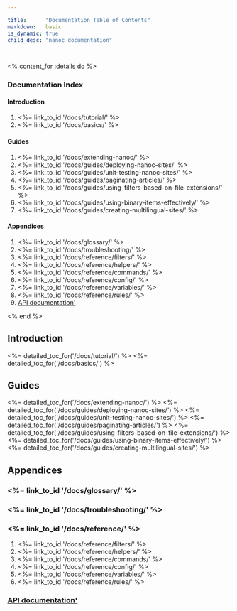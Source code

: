 ```yaml
---

title:      "Documentation Table of Contents"
markdown:   basic
is_dynamic: true
child_desc: "nanoc documentation"

---
```


<% content_for :details do %>
	<h3>Documentation Index</h3>
	<h4>Introduction</h4>
	<ol id="first">
		<li><%= link_to_id '/docs/tutorial/' %></li>
		<li><%= link_to_id '/docs/basics/' %></li>
	</ol>
	<h4>Guides</h4>
	<ol>
		<li><%= link_to_id '/docs/extending-nanoc/' %></li>
		<li><%= link_to_id '/docs/guides/deploying-nanoc-sites/' %></li>
		<li><%= link_to_id '/docs/guides/unit-testing-nanoc-sites/' %></li>
		<li><%= link_to_id '/docs/guides/paginating-articles/' %></li>
		<li><%= link_to_id '/docs/guides/using-filters-based-on-file-extensions/' %></li>
		<li><%= link_to_id '/docs/guides/using-binary-items-effectively/' %></li>
		<li><%= link_to_id '/docs/guides/creating-multilingual-sites/' %></li>
	</ol>
	<h4>Appendices</h4>
	<ol>
		<li><%= link_to_id '/docs/glossary/' %></li>
		<li><%= link_to_id '/docs/troubleshooting/' %></li>
		<li><%= link_to_id '/docs/reference/filters/' %></li>
		<li><%= link_to_id '/docs/reference/helpers/' %></li>
		<li><%= link_to_id '/docs/reference/commands/' %></li>
		<li><%= link_to_id '/docs/reference/config/' %></li>
		<li><%= link_to_id '/docs/reference/variables/' %></li>
		<li><%= link_to_id '/docs/reference/rules/' %></li>
		<li><a href="/docs/api/">API documentation'</a></li>
	</ol>
<% end %>

Introduction
------------

<%= detailed_toc_for('/docs/tutorial/') %>
<%= detailed_toc_for('/docs/basics/') %>

Guides
------

<%= detailed_toc_for('/docs/extending-nanoc/') %>
<%= detailed_toc_for('/docs/guides/deploying-nanoc-sites/') %>
<%= detailed_toc_for('/docs/guides/unit-testing-nanoc-sites/') %>
<%= detailed_toc_for('/docs/guides/paginating-articles/') %>
<%= detailed_toc_for('/docs/guides/using-filters-based-on-file-extensions/') %>
<%= detailed_toc_for('/docs/guides/using-binary-items-effectively/') %>
<%= detailed_toc_for('/docs/guides/creating-multilingual-sites/') %>

Appendices
----------

<h3><%= link_to_id '/docs/glossary/' %></h3>

<h3><%= link_to_id '/docs/troubleshooting/' %></h3>

<h3><%= link_to_id '/docs/reference/' %></h3>

<ol>
	<li><%= link_to_id '/docs/reference/filters/' %></li>
	<li><%= link_to_id '/docs/reference/helpers/' %></li>
	<li><%= link_to_id '/docs/reference/commands/' %></li>
	<li><%= link_to_id '/docs/reference/config/' %></li>
	<li><%= link_to_id '/docs/reference/variables/' %></li>
	<li><%= link_to_id '/docs/reference/rules/' %></li>
</ol>

<h3><a href="/docs/api/">API documentation'</a></h3>
